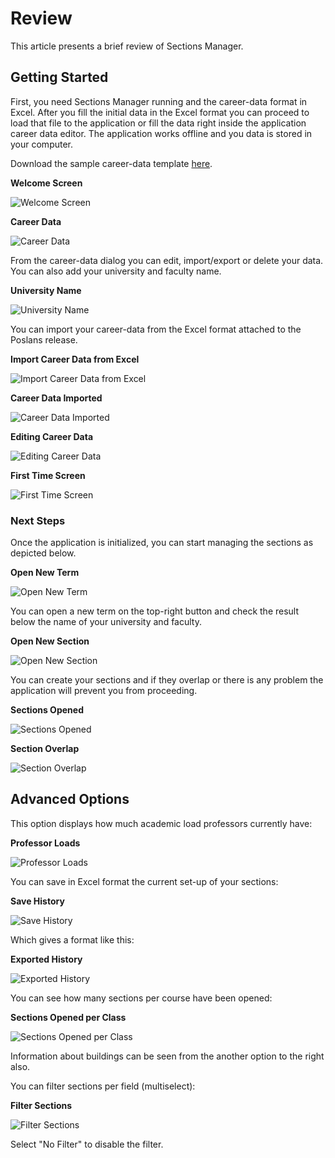 # Review

This article presents a brief review of Sections Manager.

## Getting Started

First, you need Sections Manager running and the career-data format in Excel.
After you fill the initial data in the Excel format you can proceed to load that
file to the application or fill the data right inside the application career
data editor. The application works offline and you data is stored in your
computer.

Download the sample career-data
template [here](https://github.com/tobiasbriones/poslans/releases/download/v0.1-alpha.2/sm-career-data-template-sample.xlsx).

**Welcome Screen**

![Welcome Screen](https://github.com/tobiasbriones/poslans/releases/download/v0.1-alpha.2/sm-welcome.png)

**Career Data**

![Career Data](https://github.com/tobiasbriones/poslans/releases/download/v0.1-alpha.2/sm-career-data.png)

From the career-data dialog you can edit, import/export or delete your data. You
can also add your university and faculty name.

**University Name**

![University Name](https://github.com/tobiasbriones/poslans/releases/download/v0.1-alpha.2/sm-university-name.png)

You can import your career-data from the Excel format attached to the Poslans
release.

**Import Career Data from Excel**

![Import Career Data from Excel](https://github.com/tobiasbriones/poslans/releases/download/v0.1-alpha.2/sm-import-dialog.png)

**Career Data Imported**

![Career Data Imported](https://github.com/tobiasbriones/poslans/releases/download/v0.1-alpha.2/sm-career-data-imported.png)

**Editing Career Data**

![Editing Career Data](https://github.com/tobiasbriones/poslans/releases/download/v0.1-alpha.2/sm-career-data-edit.png)

**First Time Screen**

![First Time Screen](https://github.com/tobiasbriones/poslans/releases/download/v0.1-alpha.2/sm-first-time-screen.png)

### Next Steps

Once the application is initialized, you can start managing the sections as
depicted below.

**Open New Term**

![Open New Term](https://github.com/tobiasbriones/poslans/releases/download/v0.1-alpha.2/sm-open-new-term.png)

You can open a new term on the top-right button and check the result below the
name of your university and faculty.

**Open New Section**

![Open New Section](https://github.com/tobiasbriones/poslans/releases/download/v0.1-alpha.2/sm-open-new-section.png)

You can create your sections and if they overlap or there is any problem the
application will prevent you from proceeding.

**Sections Opened**

![Sections Opened](https://github.com/tobiasbriones/poslans/releases/download/v0.1-alpha.2/sm-sections-opened.png)

**Section Overlap**

![Section Overlap](https://github.com/tobiasbriones/poslans/releases/download/v0.1-alpha.2/sm-overlap.png)

## Advanced Options

This option displays how much academic load professors currently have:

**Professor Loads**

![Professor Loads](https://github.com/tobiasbriones/poslans/releases/download/v0.1-alpha.2/sm-professor-loads.png)

You can save in Excel format the current set-up of your sections:

**Save History**

![Save History](https://github.com/tobiasbriones/poslans/releases/download/v0.1-alpha.2/sm-save-history.png)

Which gives a format like this:

**Exported History**

![Exported History](https://github.com/tobiasbriones/poslans/releases/download/v0.1-alpha.2/sm-exported-history.png)

You can see how many sections per course have been opened:

**Sections Opened per Class**

![Sections Opened per Class](https://github.com/tobiasbriones/poslans/releases/download/v0.1-alpha.2/sm-sections-opened-per-class.png)

Information about buildings can be seen from the another option to the right 
also.

You can filter sections per field (multiselect):

**Filter Sections**

![Filter Sections](https://github.com/tobiasbriones/poslans/releases/download/v0.1-alpha.2/sm-filter-sections.png)

Select "No Filter" to disable the filter.
